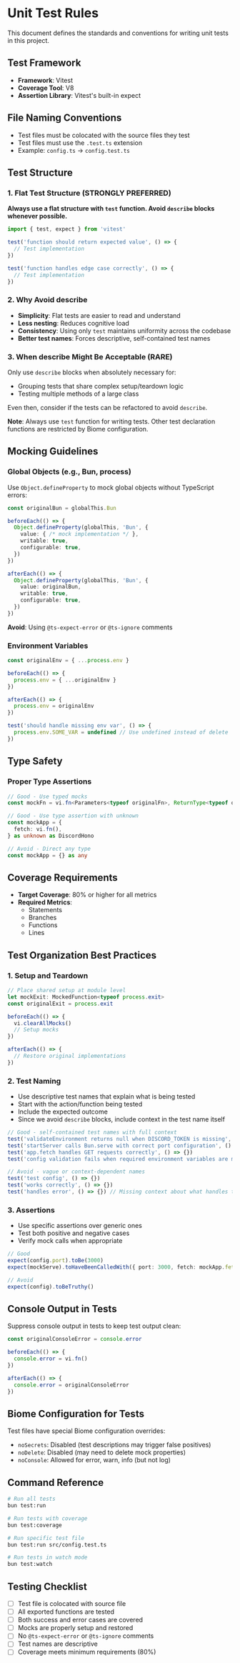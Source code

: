 # Unit Test Rules

This document defines the standards and conventions for writing unit tests in this project.

## Test Framework

- **Framework**: Vitest
- **Coverage Tool**: V8
- **Assertion Library**: Vitest's built-in expect

## File Naming Conventions

- Test files must be colocated with the source files they test
- Test files must use the `.test.ts` extension
- Example: `config.ts` → `config.test.ts`

## Test Structure

### 1. Flat Test Structure (STRONGLY PREFERRED)

**Always use a flat structure with `test` function. Avoid `describe` blocks whenever possible.**

```typescript
import { test, expect } from 'vitest'

test('function should return expected value', () => {
  // Test implementation
})

test('function handles edge case correctly', () => {
  // Test implementation
})
```

### 2. Why Avoid describe

- **Simplicity**: Flat tests are easier to read and understand
- **Less nesting**: Reduces cognitive load
- **Consistency**: Using only `test` maintains uniformity across the codebase
- **Better test names**: Forces descriptive, self-contained test names

### 3. When describe Might Be Acceptable (RARE)

Only use `describe` blocks when absolutely necessary for:
- Grouping tests that share complex setup/teardown logic
- Testing multiple methods of a large class

Even then, consider if the tests can be refactored to avoid `describe`.

**Note**: Always use `test` function for writing tests. Other test declaration functions are restricted by Biome configuration.

## Mocking Guidelines

### Global Objects (e.g., Bun, process)

Use `Object.defineProperty` to mock global objects without TypeScript errors:

```typescript
const originalBun = globalThis.Bun

beforeEach(() => {
  Object.defineProperty(globalThis, 'Bun', {
    value: { /* mock implementation */ },
    writable: true,
    configurable: true,
  })
})

afterEach(() => {
  Object.defineProperty(globalThis, 'Bun', {
    value: originalBun,
    writable: true,
    configurable: true,
  })
})
```

**Avoid**: Using `@ts-expect-error` or `@ts-ignore` comments

### Environment Variables

```typescript
const originalEnv = { ...process.env }

beforeEach(() => {
  process.env = { ...originalEnv }
})

afterEach(() => {
  process.env = originalEnv
})

test('should handle missing env var', () => {
  process.env.SOME_VAR = undefined // Use undefined instead of delete
})
```

## Type Safety

### Proper Type Assertions

```typescript
// Good - Use typed mocks
const mockFn = vi.fn<Parameters<typeof originalFn>, ReturnType<typeof originalFn>>()

// Good - Use type assertion with unknown
const mockApp = {
  fetch: vi.fn(),
} as unknown as DiscordHono

// Avoid - Direct any type
const mockApp = {} as any
```

## Coverage Requirements

- **Target Coverage**: 80% or higher for all metrics
- **Required Metrics**:
  - Statements
  - Branches
  - Functions
  - Lines

## Test Organization Best Practices

### 1. Setup and Teardown

```typescript
// Place shared setup at module level
let mockExit: MockedFunction<typeof process.exit>
const originalExit = process.exit

beforeEach(() => {
  vi.clearAllMocks()
  // Setup mocks
})

afterEach(() => {
  // Restore original implementations
})
```

### 2. Test Naming

- Use descriptive test names that explain what is being tested
- Start with the action/function being tested
- Include the expected outcome
- Since we avoid `describe` blocks, include context in the test name itself

```typescript
// Good - self-contained test names with full context
test('validateEnvironment returns null when DISCORD_TOKEN is missing', () => {})
test('startServer calls Bun.serve with correct port configuration', () => {})
test('app.fetch handles GET requests correctly', () => {})
test('config validation fails when required environment variables are missing', () => {})

// Avoid - vague or context-dependent names
test('test config', () => {})
test('works correctly', () => {})
test('handles error', () => {}) // Missing context about what handles the error
```

### 3. Assertions

- Use specific assertions over generic ones
- Test both positive and negative cases
- Verify mock calls when appropriate

```typescript
// Good
expect(config.port).toBe(3000)
expect(mockServe).toHaveBeenCalledWith({ port: 3000, fetch: mockApp.fetch })

// Avoid
expect(config).toBeTruthy()
```

## Console Output in Tests

Suppress console output in tests to keep test output clean:

```typescript
const originalConsoleError = console.error

beforeEach(() => {
  console.error = vi.fn()
})

afterEach(() => {
  console.error = originalConsoleError
})
```

## Biome Configuration for Tests

Test files have special Biome configuration overrides:

- `noSecrets`: Disabled (test descriptions may trigger false positives)
- `noDelete`: Disabled (may need to delete mock properties)
- `noConsole`: Allowed for error, warn, info (but not log)

## Command Reference

```bash
# Run all tests
bun test:run

# Run tests with coverage
bun test:coverage

# Run specific test file
bun test:run src/config.test.ts

# Run tests in watch mode
bun test:watch
```

## Testing Checklist

- [ ] Test file is colocated with source file
- [ ] All exported functions are tested
- [ ] Both success and error cases are covered
- [ ] Mocks are properly setup and restored
- [ ] No `@ts-expect-error` or `@ts-ignore` comments
- [ ] Test names are descriptive
- [ ] Coverage meets minimum requirements (80%)